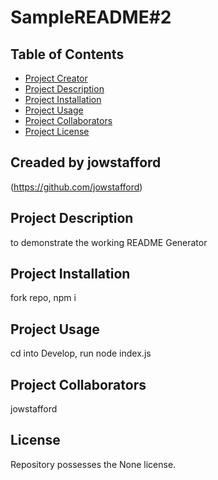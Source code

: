 # SampleREADME#2

## Table of Contents
* [Project Creator](#projectUsername)
* [Project Description](#projectDescription)
* [Project Installation](#projectInstallation)
* [Project Usage](#projectUsage)
* [Project Collaborators](#projectCollaborators)
* [Project License](#projectLicense)

## Creaded by jowstafford
(https://github.com/jowstafford)

## Project Description
to demonstrate the working README Generator

## Project Installation
fork repo, npm i

## Project Usage
cd into Develop, run node index.js

## Project Collaborators
jowstafford

## License
Repository possesses the None license.

  